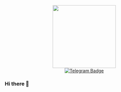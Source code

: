 <div id="header" align="center">
  
  <img src="https://media.giphy.com/media/Kk4Cq8Ccj8w6xWg0Md/giphy.gif" width="200"/>
  
  <div id="bades">
    <a href="https://t.me/alexey_makurin">
      <img src="https://img.shields.io/badge/Telegram-blue?logo=telegram&logoColor=white&style=for-the-badge", alt="Telegram Badge"/>
    </a>
  
  </div>

  <img src="https://komarev.com/ghpvc/?username=AlexeyMakurin&style=flat-square&color=red" alt=""/>
  
  
</div>
  


### Hi there 👋

<!--
**AlexeyMakurin/AlexeyMakurin** is a ✨ _special_ ✨ repository because its `README.md` (this file) appears on your GitHub profile.

Here are some ideas to get you started:

- 🔭 I’m currently working on ...
- 🌱 I’m currently learning ...
- 👯 I’m looking to collaborate on ...
- 🤔 I’m looking for help with ...
- 💬 Ask me about ...
- 📫 How to reach me: ...
- 😄 Pronouns: ...
- ⚡ Fun fact: ...
-->
